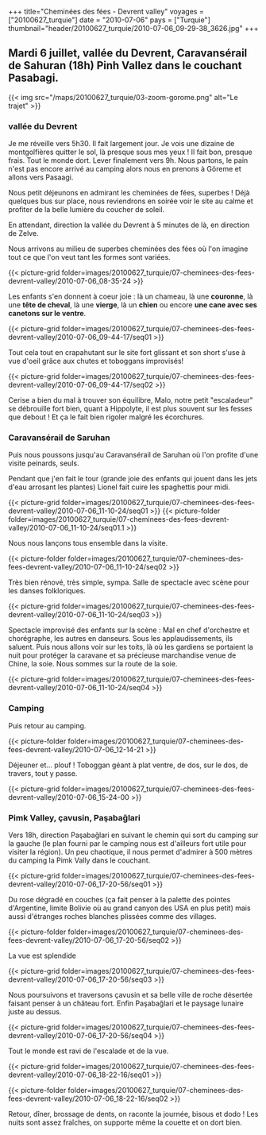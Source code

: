 +++
title="Cheminées des fées - Devrent valley"
voyages = ["20100627_turquie"]
date = "2010-07-06"
pays = ["Turquie"]
thumbnail="header/20100627_turquie/2010-07-06_09-29-38_3626.jpg"
+++



## Mardi 6 juillet, vallée du Devrent, Caravansérail de Sahuran (18h) Pinh Vallez dans le couchant Pasabagi.

{{< img src="/maps/20100627_turquie/03-zoom-gorome.png" alt="Le trajet" >}}


### vallée du Devrent 

Je me réveille vers 5h30. Il fait largement jour. Je vois une dizaine de montgolfières quitter le sol, là presque sous mes yeux ! Il fait bon, presque frais. Tout le monde dort. Lever finalement vers 9h. Nous partons, le pain n'est pas encore arrivé au camping alors nous en prenons à Göreme et allons vers Pasaagi. 

Nous petit déjeunons en admirant les cheminées de fées, superbes ! Déjà quelques bus sur place, nous reviendrons en soirée voir le site au calme et profiter de la belle lumière du coucher de soleil. 

En attendant, direction la vallée du Devrent à 5 minutes de là, en direction de Zelve. 

Nous arrivons au milieu de superbes cheminées des fées où l'on imagine tout ce que l'on veut tant les formes sont variées. 

{{< picture-grid folder=images/20100627_turquie/07-cheminees-des-fees-devrent-valley/2010-07-06_08-35-24 >}}

Les enfants s'en donnent à coeur joie : là un chameau, là une **couronne**, là une **tête de cheval**, là une **vierge**, là un **chien** ou encore **une cane avec ses canetons sur le ventre**. 

{{< picture-grid folder=images/20100627_turquie/07-cheminees-des-fees-devrent-valley/2010-07-06_09-44-17/seq01 >}}

Tout cela tout en crapahutant sur le site fort glissant et son short s'use à vue d'oeil grâce aux chutes et toboggans improvisés! 

{{< picture-grid folder=images/20100627_turquie/07-cheminees-des-fees-devrent-valley/2010-07-06_09-44-17/seq02 >}}

Cerise a bien du mal à trouver son équilibre, Malo, notre petit "escaladeur" se débrouille fort bien, quant à Hippolyte, il est plus souvent sur les fesses que debout ! Et ça le fait bien rigoler malgré les écorchures. 

### Caravansérail de Saruhan

Puis nous poussons jusqu'au Caravansérail de Saruhan où l'on profite d'une visite peinards, seuls. 

Pendant que j'en fait le tour (grande joie des enfants qui jouent dans les jets d'eau arrosant les plantes) Lionel fait cuire les spaghettis pour midi. 

{{< picture-grid folder=images/20100627_turquie/07-cheminees-des-fees-devrent-valley/2010-07-06_11-10-24/seq01 >}}
{{< picture-folder folder=images/20100627_turquie/07-cheminees-des-fees-devrent-valley/2010-07-06_11-10-24/seq01.1 >}}

Nous nous lançons tous ensemble dans la visite.

{{< picture-folder folder=images/20100627_turquie/07-cheminees-des-fees-devrent-valley/2010-07-06_11-10-24/seq02 >}}


Très bien rénové, très simple, sympa. Salle de spectacle avec scène pour les danses folkloriques. 

{{< picture-grid folder=images/20100627_turquie/07-cheminees-des-fees-devrent-valley/2010-07-06_11-10-24/seq03 >}}

Spectacle improvisé des enfants sur la scène : Mal en chef d'orchestre et chorégraphe, les autres en danseurs. Sous les applaudissements, ils saluent. Puis nous allons voir sur les toits, là où les gardiens se portaient la nuit pour protéger la caravane et sa précieuse marchandise venue de Chine, la soie. Nous sommes sur la route de la soie.

{{< picture-grid folder=images/20100627_turquie/07-cheminees-des-fees-devrent-valley/2010-07-06_11-10-24/seq04 >}}


### Camping

Puis retour au camping.

{{< picture-folder folder=images/20100627_turquie/07-cheminees-des-fees-devrent-valley/2010-07-06_12-14-21 >}}

Déjeuner et... plouf ! Toboggan géant à plat ventre, de dos, sur le dos, de travers, tout y passe. 

{{< picture-grid folder=images/20100627_turquie/07-cheminees-des-fees-devrent-valley/2010-07-06_15-24-00 >}}


### Pimk Valley, çavusin, Paşabağlari

Vers 18h, direction Paşabağlari en suivant le chemin qui sort du camping sur la gauche (le plan fourni par le camping nous est d'ailleurs fort utile pour visiter la région). Un peu chaotique, il nous permet d'admirer à 500 mètres du camping la Pimk Vally dans le couchant. 


{{< picture-grid folder=images/20100627_turquie/07-cheminees-des-fees-devrent-valley/2010-07-06_17-20-56/seq01 >}}

Du rose dégradé en couches (ça fait penser à la palette des pointes d'Argentine, limite Bolivie où au grand canyon des USA en plus petit) mais aussi d'étranges roches blanches plissées comme des villages. 

{{< picture-folder folder=images/20100627_turquie/07-cheminees-des-fees-devrent-valley/2010-07-06_17-20-56/seq02 >}}

La vue est splendide

{{< picture-grid folder=images/20100627_turquie/07-cheminees-des-fees-devrent-valley/2010-07-06_17-20-56/seq03 >}}

Nous poursuivons et traversons çavusin et sa belle ville de roche désertée faisant penser à un château fort. Enfin Paşabağlari et le paysage lunaire juste au dessus.

{{< picture-grid folder=images/20100627_turquie/07-cheminees-des-fees-devrent-valley/2010-07-06_17-20-56/seq04 >}}

Tout le monde est ravi de l'escalade et de la vue.

{{< picture-grid folder=images/20100627_turquie/07-cheminees-des-fees-devrent-valley/2010-07-06_18-22-16/seq01 >}}

{{< picture-folder folder=images/20100627_turquie/07-cheminees-des-fees-devrent-valley/2010-07-06_18-22-16/seq02 >}}

Retour, dîner, brossage de dents, on raconte la journée, bisous et dodo ! Les nuits sont assez fraîches, on supporte même la couette et on dort bien.


